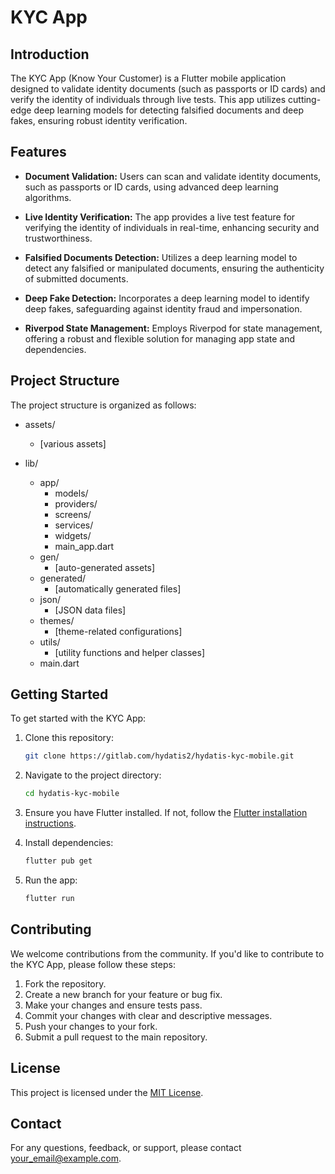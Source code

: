 # KYC App

## Introduction

The KYC App (Know Your Customer) is a Flutter mobile application designed to validate identity documents (such as passports or ID cards) and verify the identity of individuals through live tests. This app utilizes cutting-edge deep learning models for detecting falsified documents and deep fakes, ensuring robust identity verification.

## Features

- **Document Validation:** Users can scan and validate identity documents, such as passports or ID cards, using advanced deep learning algorithms.
  
- **Live Identity Verification:** The app provides a live test feature for verifying the identity of individuals in real-time, enhancing security and trustworthiness.
  
- **Falsified Documents Detection:** Utilizes a deep learning model to detect any falsified or manipulated documents, ensuring the authenticity of submitted documents.
  
- **Deep Fake Detection:** Incorporates a deep learning model to identify deep fakes, safeguarding against identity fraud and impersonation.
  
- **Riverpod State Management:** Employs Riverpod for state management, offering a robust and flexible solution for managing app state and dependencies.

## Project Structure

The project structure is organized as follows:

- assets/
  - [various assets]

- lib/
  - app/
    - models/
    - providers/
    - screens/
    - services/
    - widgets/
    - main_app.dart
  - gen/
    - [auto-generated assets]
  - generated/
    - [automatically generated files]
  - json/
    - [JSON data files]
  - themes/
    - [theme-related configurations]
  - utils/
    - [utility functions and helper classes]
  - main.dart

## Getting Started

To get started with the KYC App:

1. Clone this repository:
   ```bash
   git clone https://gitlab.com/hydatis2/hydatis-kyc-mobile.git
   ```

2. Navigate to the project directory:
   ```bash
   cd hydatis-kyc-mobile
   ```

3. Ensure you have Flutter installed. If not, follow the [Flutter installation instructions](https://flutter.dev/docs/get-started/install).

4. Install dependencies:
   ```bash
   flutter pub get
   ```

5. Run the app:
   ```bash
   flutter run
   ```

## Contributing

We welcome contributions from the community. If you'd like to contribute to the KYC App, please follow these steps:

1. Fork the repository.
2. Create a new branch for your feature or bug fix.
3. Make your changes and ensure tests pass.
4. Commit your changes with clear and descriptive messages.
5. Push your changes to your fork.
6. Submit a pull request to the main repository.

## License

This project is licensed under the [MIT License](LICENSE).

## Contact

For any questions, feedback, or support, please contact [your_email@example.com](mailto:Hamza.maatougui@outlook.com).
